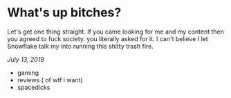 # What's up bitches?

Let's get one thing straight. If you came looking for me and my content then you agreed to fuck society. you literally asked for it. I can't believe I let Snowflake talk my into running this shitty trash fire.

_July 13, 2019_

- gaming
- reviews ( of wtf i want)
- spacedicks

